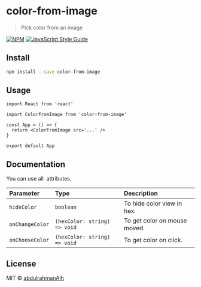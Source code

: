 # color-from-image

> Pick color from an image

[![NPM](https://img.shields.io/npm/v/color-from-image.svg)](https://www.npmjs.com/package/color-from-image) [![JavaScript Style Guide](https://img.shields.io/badge/code_style-standard-brightgreen.svg)](https://standardjs.com)

## Install

```bash
npm install --save color-from-image
```

## Usage

```tsx
import React from 'react'

import ColorFromImage from 'color-from-image'

const App = () => {
  return <ColorFromImage src='...' />
}

export default App
```

## Documentation

You can use all <img /> attributes.

| Parameter       | Type                         | Description                  |
| :-------------- | :--------------------------- | :--------------------------- |
| `hideColor`     | `boolean`                    | To hide color view in hex.   |
| `onChangeColor` | `(hexColor: string) => void` | To get color on mouse moved. |
| `onChooseColor` | `(hexColor: string) => void` | To get color on click.       |

## License

MIT © [abdulrahmanAlh](https://github.com/abdulrahmanAlh)

